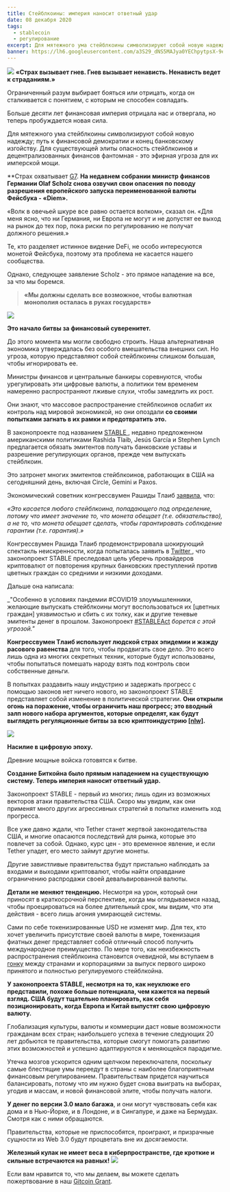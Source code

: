 ```yaml
---
title: Стейблкоины: империя наносит ответный удар
date: 08 декабря 2020
tags:
  - stablecoin
  - регулирование
excerpt: Для мятежного ума стейблкоины символизируют собой новую надежду; путь к финансовой демократии и конец банковскому изгойству. Для существующей элиты опасность стейблкоинов и децентрализованных финансов фантомная - это эфирная угроза их имперской мощи.
banner: https://lh6.googleusercontent.com/a3S29_dNS5MAJya0YEChpytpsX-9eaKDPEy7FatLNBfxbk2_Co9PWxCwOy7wqYIppekrF_N-CMM9FL1Ipvz0meoEha5oqQmw-Hq0mnbcPZ4617v_S9jjXapBiytb9TK7lBBMG6el
---
```


![](https://lh6.googleusercontent.com/a3S29_dNS5MAJya0YEChpytpsX-9eaKDPEy7FatLNBfxbk2_Co9PWxCwOy7wqYIppekrF_N-CMM9FL1Ipvz0meoEha5oqQmw-Hq0mnbcPZ4617v_S9jjXapBiytb9TK7lBBMG6el)
**«Страх вызывает гнев. Гнев вызывает ненависть. Ненависть ведет к страданиям.»**

Ограниченный разум выбирает бояться или отрицать, когда он сталкивается с понятием, с которым не способен совладать.

Больше десяти лет финансовая империя отрицала нас и отвергала, но теперь пробуждается новая сила. 

Для мятежного ума стейблкоины символизируют собой новую надежду; путь к финансовой демократии и конец банковскому изгойству.  Для существующей элиты опасность стейблкоинов и децентрализованных финансов фантомная - это эфирная угроза для их имперской мощи.   

**Страх охватывает [G7](https://www.reuters.com/article/g7-digital/g7-finance-officials-back-need-to-regulate-digital-currencies-treasury-idUSKBN28H1Y6). **На недавнем собрании министр финансов Германии Olaf Scholz снова озвучил свои опасения по поводу разрешения европейского запуска переименованной валюты Фейсбука - «Diem».**

«Волк в овечьей шкуре все равно остается волком», сказал он. «Для меня ясно, что ни Германия, ни Европа не могут и не допустят ее выход на рынок до тех пор, пока риски по регулированию не получат должного решения.»

Те, кто разделяет истинное видение DeFi, не особо интересуются монетой Фейсбука, поэтому эта проблема не касается нашего сообщества.

Однако, следующее заявление Scholz  - это прямое нападение на все, за что мы боремся.

> **«Мы должны сделать все возможное, чтобы валютная монополия осталась в руках государств»**

![](https://lh5.googleusercontent.com/Z8-ZbAT1RMkjJf8RmHXSwMj2VUA1_yJUEu9itmAv36yrW9MxHhh2FHLKAUllgWUdFi8UEqOpToCMDokwCUUxwU8FRpY5oAaHraW_4gtVtfMQ9L0hMZMBvv2-5yyOftGKGBX-2A1_)

**Это начало битвы за финансовый суверенитет.**

До этого момента мы могли свободно строить. Наша альтернативная экономика утверждалась без особого вмешательства внешних сил.  Но угроза, которую представляют собой стейблкоины слишком большая, чтобы игнорировать ее.

Министры финансов и центральные банкиры соревнуются, чтобы урегулировать эти цифровые валюты, а политики тем временем намеренно распространяют лживые слухи, чтобы замедлить их рост. 

Они знают, что массовое распространение стейблкоинов ослабит их контроль над мировой экономикой, но они опоздали **со своими попытками загнать в их рамки и предотвратить это.**     

В законопроекте под названием [STABLE ](https://tlaib.house.gov/media/press-releases/tlaib-garcia-and-lynch-stableact), недавно предложенном американскими политиками Rashida Tlaib, Jesús García и Stephen Lynch предлагается обязать эмитентов получать банковские уставы и разрешение регулирующих органов, прежде чем выпускать стейблкоин.


Это затронет многих эмитентов стейблкоинов, работающих в США на сегодняшний день, включая Circle, Gemini и Paxos.

Экономический советник конгрессвумен Рашиды Тлаиб [заявила](https://www.coindesk.com/us-lawmakers-introduce-bill-that-would-require-stablecoin-issuers-to-obtain-bank-charters), что:

_«Это касается любого стейблкоина, попадающего под определение, потому что имеет значение то, что монета обещает (т.е. обязательство), а не то, что монета обещает сделать, чтобы гарантировать соблюдение гарантии (т.е. гарантия).»_

Конгрессвумен Рашида Тлаиб продемонстрировала шокирующий спектакль неискренности, когда попыталась заявить в [Twitter ](https://twitter.com/RepRashida/status/1334247450731819008?s=20), что законопроект STABLE преследовал цель уберечь провайдеров криптовалют от повторения крупных банковских преступлений против цветных граждан со средними и низкими доходами.

Дальше она написала:

_"Особенно в условиях пандемии #COVID19 злоумышленники, желающие выпускать стейблкоины могут воспользоваться их [цветных граждан] уязвимостью и сбить с их толку, как и другие теневые эмитенты денег в прошлом.  Законопроект [#STABLEAct](https://twitter.com/hashtag/STABLEAct?src=hashtag_click) _борется с этой угрозой."_

**Конгрессвумен Тлаиб использует людской страх эпидемии и жажду расового равенства** для того, чтобы продвигать свое дело.  Это всего лишь одна из многих секретных техник, которые будут использованы, чтобы попытаться помешать народу взять под контроль свои собственные деньги.

В попытках раздавить нашу индустрию и задержать прогресс с помощью законов нет ничего нового, но законопроект STABLE представляет собой изменение в политической стратегии. **Они открыли огонь на поражение, чтобы ограничить наш прогресс; это вводный залп нового набора аргументов, которые определят, как будут выглядеть регуляционные битвы за всю криптоиндустрию [[nlw]](https://www.coindesk.com/us-lawmakers-introduce-bill-that-would-require-stablecoin-issuers-to-obtain-bank-charters).**

![](https://lh6.googleusercontent.com/EP358A2VzVlgWHqbb8fPR6vla4kRi65eGoueBkSnpAxQPM3VfMTUntNHF_lyOaHGRKDwuVBZU_pfUapRoYNnbrQR9BzxSjZ-nXPxhV7kDeQ1t1uLXtjTvIRRCGm0iFeFomLIz0Hn)

**Насилие в цифровую эпоху.**

Древние мощные войска готовятся к битве.

**Создание Биткойна было прямым нападением на существующую систему. Теперь империя наносит ответный удар.**

Законопроект STABLE  - первый из многих; лишь один из возможных векторов атаки правительства США. Скоро мы увидим, как они применят много других агрессивных стратегий в попытке изменить ход прогресса. 

Все уже давно ждали, что Tether станет жертвой законодательства США, и многие опасаются последствий для рынка, которые это повлечет за собой.  Однако, курс цен - это временное явление, и если Tether упадет, его место займут другие монеты.

Другие завистливые правительства будут пристально наблюдать за входами и выходами криптовалют, чтобы найти оправдание ограничению распродажи своей девальвированной валюты.

**Детали не меняют тенденцию.** Несмотря на урон, который они приносят в краткосрочной перспективе, когда мы оглядываемся назад, чтобы проецироваться на более длительный срок, мы видим, что эти действия - всего лишь агония умирающей системы.    

Сами по себе токенизированные USD не изменят мир. Для тех, кто хочет увеличить присутствие своей валюты в мире, токенизация фиатных денег представляет собой отличный способ получить международное преимущество.  По мере того, как неизбежность распространения стейблкоина становится очевидной, мы вступаем в [гонку](https://blogs.imf.org/2019/09/26/from-stablecoins-to-central-bank-digital-currencies/) между странами и корпорациями за выпуск первого широко принятого и полностью регулируемого стейблкойна.


**У законопроекта STABLE, несмотря на то, как неуклюже его представили, похоже больше потенциала, чем кажется на первый взгляд. США будут тщательно планировать, как себя позиционировать, когда Европа и Китай выпустят свою цифровую валюту.** 

Глобализация культуры, валюты и коммерции даст новые возможности гражданам всех стран; наибольшего успеха в течение следующих 20 лет добьются те правительства, которые смогут помогать развитию этих возможностей и успешно адаптируются к меняющейся парадигме.

Утечка мозгов ускорится одним щелчком переключателя, поскольку самые блестящие умы переедут в страны с наиболее благоприятным финансовым регулированием. Правительствам придется научиться балансировать, потому что им нужно будет снова выиграть на выборах, угодив и массам, и новой финансовой элите, чтобы получать налоги. 

**У денег по версии 3.0 мало багажа**, и они могут чувствовать себя как дома и в Нью-Йорке, и в Лондоне, и в Сингапуре, и даже на Бермудах. Смотря как с ними обращаются.

Правительства, которые не приспособятся, проиграют, и призрачные сущности из Web 3.0 будут процветать вне их досягаемости. 

**Железный кулак не имеет веса в киберпространстве, где кроткие и сильные встречаются на равных!**
![](https://lh6.googleusercontent.com/TNdV_E0LPaJlFACWqifrrPjVHtADTPAtQP8Bt_LQ6Ldcb1iuCFDQxGXE-jyJMoQWU7lg31mNPwJ6AhHGiBRyPQjEUHGaZF3Q-L2k7bQqQqVWTjty87fUX0Tb1kPaIrIllH9rq0Sk)

Если вам нравится то, что мы делаем, вы можете сделать пожертвование в наш [Gitcoin Grant](https://gitcoin.co/grants/1632/rekt-the-dark-web-of-defi-journalis).
